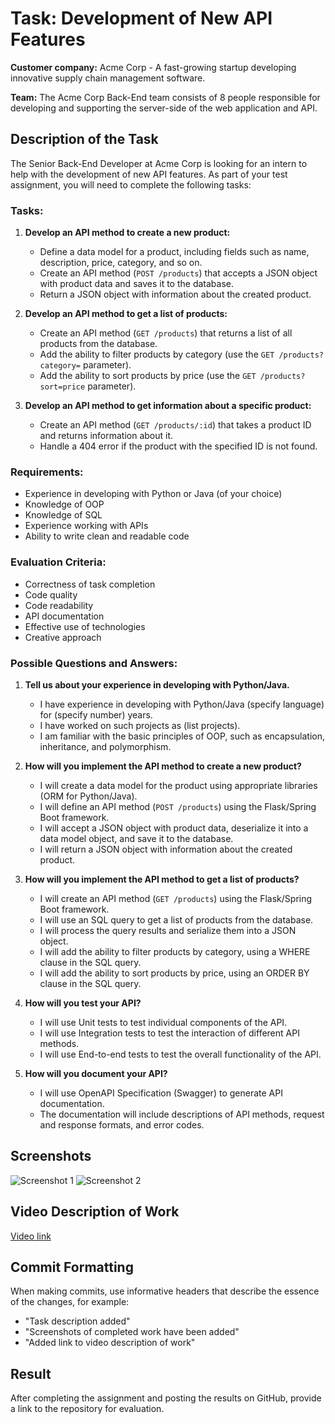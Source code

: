 # Task: Development of New API Features

**Customer company:** Acme Corp - A fast-growing startup developing innovative supply chain management software.

**Team:** The Acme Corp Back-End team consists of 8 people responsible for developing and supporting the server-side of the web application and API.

## Description of the Task

The Senior Back-End Developer at Acme Corp is looking for an intern to help with the development of new API features. As part of your test assignment, you will need to complete the following tasks:

### Tasks:

1. **Develop an API method to create a new product:**
   - Define a data model for a product, including fields such as name, description, price, category, and so on.
   - Create an API method (`POST /products`) that accepts a JSON object with product data and saves it to the database.
   - Return a JSON object with information about the created product.

2. **Develop an API method to get a list of products:**
   - Create an API method (`GET /products`) that returns a list of all products from the database.
   - Add the ability to filter products by category (use the `GET /products?category=` parameter).
   - Add the ability to sort products by price (use the `GET /products?sort=price` parameter).

3. **Develop an API method to get information about a specific product:**
   - Create an API method (`GET /products/:id`) that takes a product ID and returns information about it.
   - Handle a 404 error if the product with the specified ID is not found.

### Requirements:
- Experience in developing with Python or Java (of your choice)
- Knowledge of OOP
- Knowledge of SQL
- Experience working with APIs
- Ability to write clean and readable code

### Evaluation Criteria:
- Correctness of task completion
- Code quality
- Code readability
- API documentation
- Effective use of technologies
- Creative approach

### Possible Questions and Answers:

1. **Tell us about your experience in developing with Python/Java.**
   - I have experience in developing with Python/Java (specify language) for (specify number) years.
   - I have worked on such projects as (list projects).
   - I am familiar with the basic principles of OOP, such as encapsulation, inheritance, and polymorphism.

2. **How will you implement the API method to create a new product?**
   - I will create a data model for the product using appropriate libraries (ORM for Python/Java).
   - I will define an API method (`POST /products`) using the Flask/Spring Boot framework.
   - I will accept a JSON object with product data, deserialize it into a data model object, and save it to the database.
   - I will return a JSON object with information about the created product.

3. **How will you implement the API method to get a list of products?**
   - I will create an API method (`GET /products`) using the Flask/Spring Boot framework.
   - I will use an SQL query to get a list of products from the database.
   - I will process the query results and serialize them into a JSON object.
   - I will add the ability to filter products by category, using a WHERE clause in the SQL query.
   - I will add the ability to sort products by price, using an ORDER BY clause in the SQL query.

4. **How will you test your API?**
   - I will use Unit tests to test individual components of the API.
   - I will use Integration tests to test the interaction of different API methods.
   - I will use End-to-end tests to test the overall functionality of the API.

5. **How will you document your API?**
   - I will use OpenAPI Specification (Swagger) to generate API documentation.
   - The documentation will include descriptions of API methods, request and response formats, and error codes.

## Screenshots

![Screenshot 1](screenshots/screenshot1.png)
![Screenshot 2](screenshots/screenshot2.png)

## Video Description of Work

[Video link](https://drive.google.com/drive/folders/1BR_qLzhz5P1JVFfpLAKOqZHvO-NuY4hR)

## Commit Formatting

When making commits, use informative headers that describe the essence of the changes, for example:
- "Task description added"
- "Screenshots of completed work have been added"
- "Added link to video description of work"

## Result

After completing the assignment and posting the results on GitHub, provide a link to the repository for evaluation.
